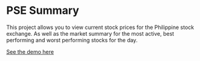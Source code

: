 # PSE Summary

This project allows you to view current stock prices for the Philippine stock exchange. As well as the market summary for the most active, best performing and worst performing stocks for the day.

[See the demo here](https://psesummary.netlify.app/)
